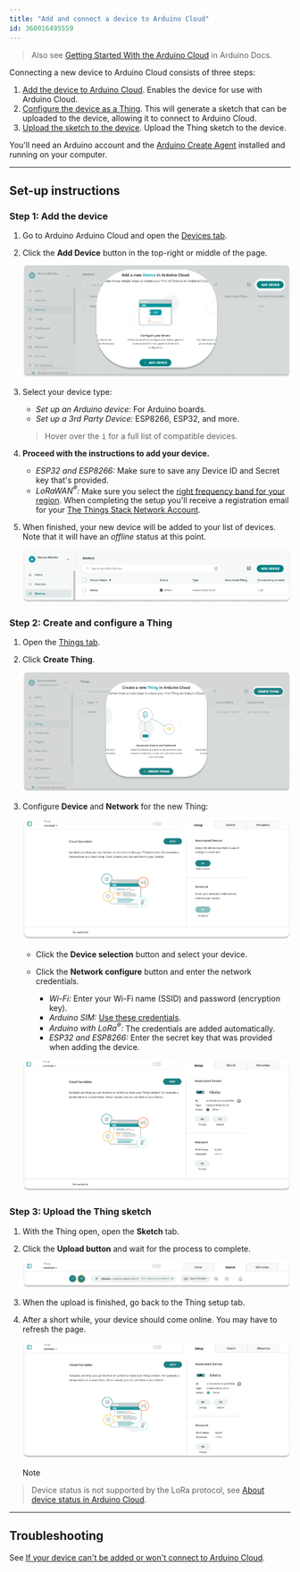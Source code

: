 ```yaml
---
title: "Add and connect a device to Arduino Cloud"
id: 360016495559
---
```


> Also see [Getting Started With the Arduino Cloud](https://docs.arduino.cc/cloud/iot-cloud/tutorials/iot-cloud-getting-started) in Arduino Docs.

Connecting a new device to Arduino Cloud consists of three steps:

1. [Add the device to Arduino Cloud](#add-the-device). Enables the device for use with Arduino Cloud.
2. [Configure the device as a Thing](#create-thing). This will generate a sketch that can be uploaded to the device, allowing it to connect to Arduino Cloud.
3. [Upload the sketch to the device](#upload-sketch). Upload the Thing sketch to the device.

You'll need an Arduino account and the [Arduino Create Agent](https://support.arduino.cc/hc/en-us/articles/360014869820) installed and running on your computer.

---

## Set-up instructions

<a id="add-the-device"></a>

### Step 1: Add the device

1. Go to Arduino Arduino Cloud and open the [Devices tab](https://app.arduino.cc/devices).

2. Click the **Add Device** button in the top-right or middle of the page.

   ![The two location that the "Add Device" button can appear.](img/device-add-button.png)

3. Select your device type:

   * _Set up an Arduino device:_ For Arduino boards.
   * _Set up a 3rd Party Device:_ ESP8266, ESP32, and more.

   > Hover over the <kbd>i</kbd> for a full list of compatible devices.

4. **Proceed with the instructions to add your device.**

   * _ESP32 and ESP8266:_ Make sure to save any Device ID and Secret key that's provided.
   * _LoRaWAN<sup>®</sup>:_ Make sure you select the [right frequency band for your region](https://www.thethingsnetwork.org/docs/lorawan/frequencies-by-country/). When completing the setup you'll receive a registration email for your [The Things Stack Network Account](https://docs.arduino.cc/cloud/iot-cloud/tutorials/cloud-lora-getting-started#step-2-registering-the-things-stack-network-account).

5. When finished, your new device will be added to your list of devices. Note that it will have an _offline_ status at this point.

   ![A MKR WiFi 1010 in the Device tab.](img/iot-device-added.png)

<a id="create-thing"></a>

### Step 2: Create and configure a Thing

1. Open the [Things tab](https://app.arduino.cc/things).

2. Click **Create Thing**.

   ![The two location that the "Create Thing" button can appear.](img/iot-thing-create.png)

3. Configure **Device** and **Network** for the new Thing:

   ![A new, unconfigured Thing.](img/thing-setup-before.png)

   * Click the **Device selection** button and select your device.

   * Click the **Network configure** button and enter the network credentials.

      * _Wi-Fi:_ Enter your Wi-Fi name (SSID) and password (encryption key).
      * _Arduino SIM:_ [Use these credentials](https://support.arduino.cc/hc/en-us/articles/360013825159-What-are-the-credentials-for-the-Arduino-SIM-card).
      * _Arduino with LoRa<sup>®</sup>:_ The credentials are added automatically.
      * _ESP32 and ESP8266:_ Enter the secret key that was provided when adding the device.

   ![A Thing with an associated device, network configuration, and added variable.](img/thing-setup-after.png)

<a id="upload-sketch"></a>

### Step 3: Upload the Thing sketch

1. With the Thing open, open the **Sketch** tab.

2. Click the **Upload button** and wait for the process to complete.

   ![Uploading the Thing sketch.](img/iot-sketch-upload.png)

3. When the upload is finished, go back to the Thing setup tab.

4. After a short while, your device should come online. You may have to refresh the page.

   ![A thing in Arduino Cloud. The associated device is online.](img/iot-device-online.png)

   > [!NOTE]
> Device status is not supported by the LoRa protocol, see [About device status in Arduino Cloud](https://support.arduino.cc/hc/en-us/articles/4407169649682-About-device-status-in-IoT-Cloud).

---

## Troubleshooting

See [If your device can't be added or won't connect to Arduino Cloud](https://support.arduino.cc/hc/en-us/articles/360019355679-If-your-device-is-not-connecting-to-IoT-Cloud).
